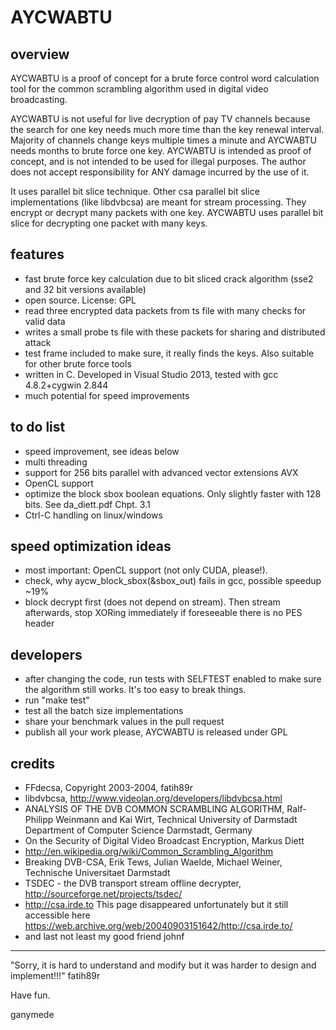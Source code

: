 AYCWABTU
========

overview
--------
AYCWABTU is a proof of concept for a brute force control word calculation tool for the common scrambling algorithm used in digital video broadcasting.

AYCWABTU is not useful for live decryption of pay TV channels because the search for one key needs much more time than the key renewal interval. Majority of channels change keys multiple times a minute and AYCWABTU needs months to brute force one key. AYCWABTU is intended as proof of concept, and is not intended to be used for illegal purposes. The author does not accept responsibility for ANY damage incurred by the use of it.

It uses parallel bit slice technique. Other csa parallel bit slice implementations (like libdvbcsa) are meant for stream processing. They encrypt or decrypt many packets with one key. AYCWABTU uses parallel bit slice for decrypting one packet with many keys.

features
--------
* fast brute force key calculation due to bit sliced crack algorithm (sse2 and 32 bit versions available)
* open source. License: GPL
* read three encrypted data packets from ts file with many checks for valid data
* writes a small probe ts file with these packets for sharing and distributed attack
* test frame included to make sure, it really finds the keys. Also suitable for other brute force tools
* written in C. Developed in Visual Studio 2013, tested with gcc 4.8.2+cygwin 2.844
* much potential for speed improvements


to do list
----------
* speed improvement, see ideas below
* multi threading
* support for 256 bits parallel with advanced vector extensions AVX
* OpenCL support
* optimize the block sbox boolean equations. Only slightly faster with 128 bits. See da_diett.pdf Chpt. 3.1
* Ctrl-C handling on linux/windows

speed optimization ideas
------------------------
* most important: OpenCL support (not only CUDA, please!). 
* check, why aycw_block_sbox(&sbox_out) fails in gcc, possible speedup ~19%
* block decrypt first (does not depend on stream). Then stream afterwards, stop XORing immediately 
  if foreseeable there is no PES header

developers
----------
* after changing the code, run tests with SELFTEST enabled to make sure the algorithm still works. It's too easy to break things.
* run "make test"
* test all the batch size implementations
* share your benchmark values in the pull request
* publish all your work please, AYCWABTU is released under GPL

credits
-------
* FFdecsa, Copyright 2003-2004, fatih89r
* libdvbcsa, http://www.videolan.org/developers/libdvbcsa.html
* ANALYSIS OF THE DVB COMMON SCRAMBLING ALGORITHM, Ralf-Philipp Weinmann and Kai Wirt, Technical University of Darmstadt Department of Computer Science Darmstadt, Germany
* On the Security of Digital Video Broadcast Encryption, Markus Diett
* http://en.wikipedia.org/wiki/Common_Scrambling_Algorithm
* Breaking DVB-CSA, Erik Tews, Julian Waelde, Michael Weiner, Technische Universitaet Darmstadt
* TSDEC - the DVB transport stream offline decrypter, http://sourceforge.net/projects/tsdec/
* http://csa.irde.to   This page disappeared unfortunately but it still accessible here https://web.archive.org/web/20040903151642/http://csa.irde.to/
* and last not least my good friend johnf

***
"Sorry, it is hard to understand and modify but it was harder to design and implement!!!"        fatih89r

Have fun.

ganymede
